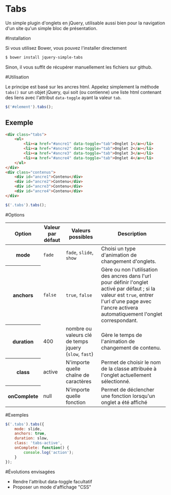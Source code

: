 Tabs
===========

Un simple plugin d'onglets en jQuery, utilisable aussi bien pour la navigation d'un site qu'un simple bloc de présentation.

#Installation

Si vous utilisez Bower, vous pouvez l'installer directement

```bash
$ bower install jquery-simple-tabs
```

Sinon, il vous suffit de récupérer manuellement les fichiers sur github.

#Utilisation

Le principe est basé sur les ancres html.
Appelez simplement la méthode <code>tabs()</code> sur un objet jQuery, qui soit (ou contienne) une liste html contenant des liens avec l'attribut <code>data-toggle</code> ayant la valeur <code>tab</code>.
```javascript
$('#element').tabs();
```

## Exemple
```html
<div class="tabs">
	<ul>
		<li><a href="#ancre1" data-toggle="tab">Onglet 1</a></li>
		<li><a href="#ancre2" data-toggle="tab">Onglet 2</a></li>
		<li><a href="#ancre3" data-toggle="tab">Onglet 3</a></li>
		<li><a href="#ancre4" data-toggle="tab">Onglet 4</a></li>
	</ul>
</div>
<div class="contenus">
	<div id="ancre1">Contenu</div>
	<div id="ancre2">Contenu</div>
	<div id="ancre3">Contenu</div>
	<div id="ancre4">Contenu</div>
</div>
```

```javascript
$('.tabs').tabs();
```

#Options
<table>
	<thead>
		<tr>
			<th>Option</th>
			<th>Valeur par défaut</th>
			<th>Valeurs possibles</th>
			<th>Description</th>
		</tr>
	</thead>
	<tbody>
		<tr>
			<th>mode</th>
			<td><code>fade</code></td>
			<td><code>fade</code>, <code>slide</code>, <code>show</code></td>
			<td>Choisi un type d'animation de changement d'onglets.</td>
		</tr>
		<tr>
			<th>anchors</th>
			<td><code>false</code></td>
			<td><code>true</code>, <code>false</code></td>
			<td>Gère ou non l'utilisation des ancres dans l'url pour définir l'onglet activé par défaut ; si la valeur est <code>true</code>, entrer l'url d'une page avec l'ancre activera automatiquement l'onglet correspondant.</td>
		</tr>
		<tr>
			<th>duration</th>
			<td>400</td>
			<td>nombre ou valeurs clé de temps jquery (<code>slow</code>, <code>fast</code>)</td>
			<td>Gère le temps de l'animation de changement de contenu.</td>
		</tr>
		<tr>
			<th>class</th>
			<td>active</td>
			<td>N'importe quelle chaîne de caractères</td>
			<td>Permet de choisir le nom de la classe attribuée à l'onglet actuellement sélectionné.</td>
		</tr>
		<tr>
			<th>onComplete</th>
			<td>null</td>
			<td>N'importe quelle fonction</td>
			<td>Permet de déclencher une fonction lorsqu'un onglet a été affiché</td>
		</tr>
	</tbody>
</table>

#Exemples
```javascript
$('.tabs').tabs({
	mode: slide,
	anchors: true,
	duration: slow,
	class: 'tabs-active',
	onComplete: function() {
		console.log('action');
	}
});
```

#Évolutions envisagées
* Rendre l'attribut data-toggle facultatif
* Proposer un mode d'affichage "CSS"
